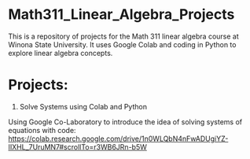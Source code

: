 # Math311_Linear_Algebra_Projects

This is a repository of projects for the Math 311 linear algebra course at Winona State University. It uses Google Colab and coding in Python to explore linear algebra concepts.

# Projects:

1. Solve Systems using Colab and Python

Using Google Co-Laboratory to introduce the idea of solving systems of equations with code:
https://colab.research.google.com/drive/1n0WLQbN4nFwADUgiYZ-IIXHL_7UruMN7#scrollTo=r3WB6JRn-b5W
